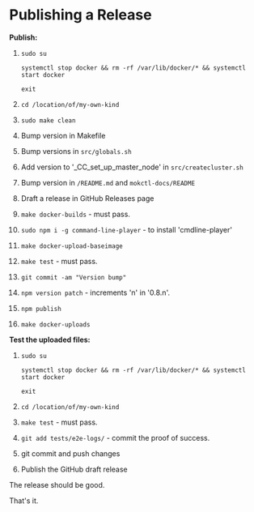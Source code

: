 # Publishing a Release

**Publish:**

1. `sudo su`
   
   `systemctl stop docker && rm -rf /var/lib/docker/* && systemctl start docker`
   
   `exit`

2. `cd /location/of/my-own-kind`

3. `sudo make clean`

4. Bump version in Makefile

5. Bump versions in `src/globals.sh`

6. Add version to '_CC_set_up_master_node' in `src/createcluster.sh`

7. Bump version in `/README.md` and `mokctl-docs/README`

8. Draft a release in GitHub Releases page

9. `make docker-builds` - must pass.

10. `sudo npm i -g command-line-player` - to install 'cmdline-player'

11. `make docker-upload-baseimage`

12. `make test` - must pass.

13. `git commit -am "Version bump"`

14. `npm version patch` - increments 'n' in '0.8.n'.

15. `npm publish`

16. `make docker-uploads`

**Test the uploaded files:**

1. `sudo su`
   
   `systemctl stop docker && rm -rf /var/lib/docker/* && systemctl start docker`
   
   `exit`

2. `cd /location/of/my-own-kind`

3. `make test` - must pass.

4. `git add tests/e2e-logs/` - commit the proof of success.

5. git commit and push changes

6. Publish the GitHub draft release

The release should be good.

That's it.
